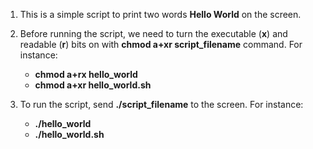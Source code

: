 1. This is a simple script to print two words **Hello World** on the screen.

2. Before running the script, we need to turn the executable (**x**) and readable (**r**) bits on with **chmod a+xr script_filename** command. For instance:
   * **chmod a+rx hello_world**
   * **chmod a+xr hello_world.sh**
   
3. To run the script, send **./script_filename** to the screen. For instance: 
    * **./hello_world**
    * **./hello_world.sh**
